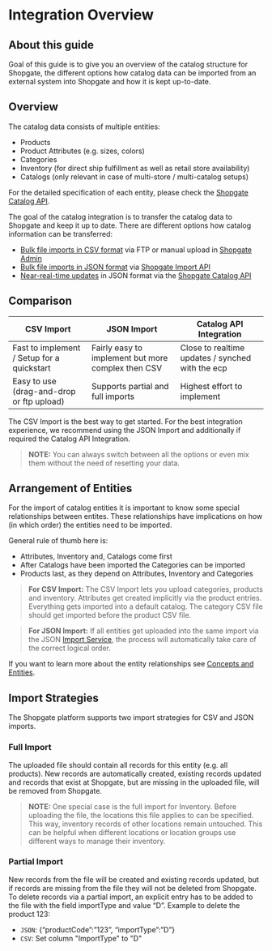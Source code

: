 # Integration Overview

## About this guide

Goal of this guide is to give you an overview of the catalog structure for Shopgate, the different options how catalog data can be imported from an external system into Shopgate and how it is kept up-to-date.

## Overview

The catalog data consists of multiple entities:

- Products
- Product Attributes (e.g. sizes, colors)
- Categories
- Inventory (for direct ship fulfillment as well as retail store availability)
- Catalogs (only relevant in case of multi-store / multi-catalog setups)

For the detailed specification of each entity, please check the [Shopgate Catalog API](/docs/retail-red/YXBpOjM1Nzg0Nzgz-catalog).

The goal of the catalog integration is to transfer the catalog data to Shopgate and keep it up to date. There are different options how catalog information can be transferred:

- [Bulk file imports in CSV format](./csv-import.md) via FTP or manual upload in [Shopgate Admin](https://next.admin.shopgate.com/)
- [Bulk file imports in JSON format](./bulk-file-import.md) via [Shopgate Import API](/docs/retail-red/YXBpOjM1NjU0NzY0-import)
- [Near-real-time updates](./near-realtime-import.md) in JSON format via the [Shopgate Catalog API](/docs/retail-red/YXBpOjM1NjU0NzYz-catalog)

## Comparison

| CSV Import                                 | JSON Import                                        | Catalog API Integration                          |
| ------------------------------------------ | -------------------------------------------------- | ------------------------------------------------ |
| Fast to implement / Setup for a quickstart | Fairly easy to implement but more complex then CSV | Close to realtime updates / synched with the ecp |
| Easy to use (drag-and-drop or ftp upload)  | Supports partial and full imports                  | Highest effort to implement                      |

The CSV Import is the best way to get started. For the best integration experience, we recommend using the JSON Import and additionally if required the Catalog API Integration.

<!--
Start with bulk imports in JSON format, for the initial import and recurring updates. Depending on the number of records per file, bulk imports can take a few minutes to be applied. Bulk imports support full imports as well as partial imports (only importing products that have changed).
If near-real-time updates are required, you can update specific products directly via the Shopgate API, and changes will be applied in a matter of seconds.
-->

> **NOTE:** You can always switch between all the options or even mix them without the need of resetting your data.

## Arrangement of Entities

For the import of catalog entities it is important to know some special relationships between entites. These relationships have implications on how (in which order) the entities need to be imported.

General rule of thumb here is:

- Attributes, Inventory and, Catalogs come first
- After Catalogs have been imported the Categories can be imported
- Products last, as they depend on Attributes, Inventory and Categories

> **For CSV Import:** The CSV Import lets you upload categories, products and inventory. Attributes get created implicitly via the product entries. Everything gets imported into a default catalog. The category CSV file should get imported before the product CSV file.

> **For JSON Import:** If all entities get uploaded into the same import via the JSON [Import Service](/docs/retail-red/YXBpOjM1NjU0NzY0-import), the process will automatically take care of the correct logical order.

If you want to learn more about the entity relationships see [Concepts and Entities](./concepts-and-entities.md#entity-relationships).

## Import Strategies

The Shopgate platform supports two import strategies for CSV and JSON imports.

### Full Import

The uploaded file should contain all records for this entity (e.g. all products). New records are automatically created, existing records updated and records that exist at Shopgate, but are missing in the uploaded file, will be removed from Shopgate.

> **NOTE:** One special case is the full import for Inventory. Before uploading the file, the locations this file applies to can be specified. This way, inventory records of other locations remain untouched. This can be helpful when different locations or location groups use different ways to manage their inventory.

### Partial Import

New records from the file will be created and existing records updated, but if records are missing from the file they will not be deleted from Shopgate. To delete records via a partial import, an explicit entry has to be added to the file with the field importType and value “D”.
Example to delete the product 123:

- `JSON`: {“productCode”:”123”, “importType”:”D”}
- `CSV`: Set column "ImportType" to "D"
